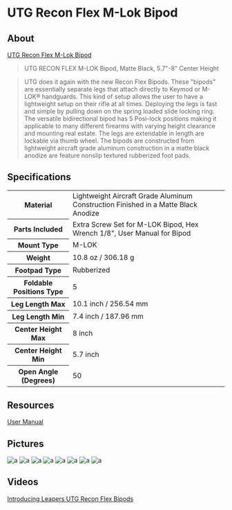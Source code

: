 # UTG Recon Flex M-Lok Bipod

## About

[UTG Recon Flex M-Lok Bipod](https://www.leapers.com/utg-recon-flex-mlok-bipod-matte-black-578-center-height-tl-bpdm01.html)

> UTG RECON FLEX M-LOK Bipod, Matte Black, 5.7"-8" Center Height

> UTG does it again with the new Recon Flex Bipods. These "bipods" are essentially separate legs that attach directly to Keymod or M-LOK® handguards. This kind of setup allows the user to have a lightweight setup on their rifle at all times. Deploying the legs is fast and simple by pulling down on the spring loaded slide locking ring. The versatile bidirectional bipod has 5 Posi-lock positions making it applicable to many different firearms with varying height clearance and mounting real estate. The legs are extendable in length are lockable via thumb wheel. The bipods are constructed from lightweight aircraft grade aluminum construction in a matte black anodize are feature nonslip textured rubberized foot pads.

## Specifications

<table>
  <tr>
    <th>Material</th>
    <td>Lightweight Aircraft Grade Aluminum Construction Finished in a Matte Black Anodize</td>
  </tr>
  <tr>
    <th>Parts Included</th>
    <td>Extra Screw Set for M-LOK Bipod, Hex Wrench 1/8", User Manual for Bipod</td>
  </tr>
  <tr>
    <th>Mount Type</th>
    <td>M-LOK</td>
  </tr>
  <tr>
    <th>Weight</th>
    <td>10.8 oz / 306.18 g</td>
  </tr>
  <tr>
    <th>Footpad Type</th>
    <td>Rubberized</td>
  </tr>
  <tr>
    <th>Foldable Positions Type</th>
    <td>5</td>
  </tr>
  <tr>
    <th>Leg Length Max</th>
    <td>10.1 inch / 256.54 mm</td>
  </tr>
  <tr>
    <th>Leg Length Min</th>
    <td>7.4 inch / 187.96 mm</td>
  </tr>
  <tr>
    <th>Center Height Max</th>
    <td>8 inch</td>
  </tr>
  <tr>
    <th>Center Height Min</th>
    <td>5.7 inch</td>
  </tr>
  <tr>
    <th>Open Angle (Degrees)</th>
    <td>50</td>
  </tr>
</table>

## Resources

[User Manual](https://github.com/CumpsD/second-brain/raw/main/assets/shooting/utg/Manual-Bipod-TL-BPDM-BPDK.pdf)

## Pictures

![a](https://github.com/CumpsD/second-brain/raw/main/assets/shooting/utg/recon-flex-bipod.jpg "a")
![a](https://github.com/CumpsD/second-brain/raw/main/assets/shooting/utg/tl-bpdm01_a.png "a")
![a](https://github.com/CumpsD/second-brain/raw/main/assets/shooting/utg/tl-bpdm01_b.png "a")
![a](https://github.com/CumpsD/second-brain/raw/main/assets/shooting/utg/tl-bpdm01_c.png "a")
![a](https://github.com/CumpsD/second-brain/raw/main/assets/shooting/utg/tl-bpdm01_d.png "a")
![a](https://github.com/CumpsD/second-brain/raw/main/assets/shooting/utg/tl-bpdm01_e.png "a")
![a](https://github.com/CumpsD/second-brain/raw/main/assets/shooting/utg/tl-bpdm01_f.png "a")
![a](https://github.com/CumpsD/second-brain/raw/main/assets/shooting/utg/tl-bpdm01_g.png "a")

## Videos

[Introducing Leapers UTG Recon Flex Bipods](https://www.youtube.com/watch?v=6nNpWABAOAc)
